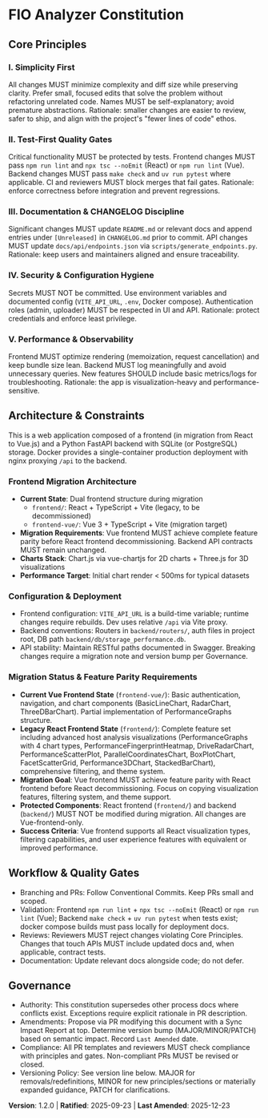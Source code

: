 <!--
Sync Impact Report
- Version change: 1.1.0 → 1.2.0
- Modified principles: none
- Added sections: Migration Status & Feature Parity Requirements
- Removed sections: none
- Templates requiring updates:
  ✅ .specify/templates/plan-template.md (version reference updated)
  ✅ .specify/templates/spec-template.md (no migration context needed)
  ✅ .specify/templates/tasks-template.md (no migration task categories needed)
  ✅ .specify/templates/agent-file-template.md (no changes required)
- Follow-up TODOs: none
-->

# FIO Analyzer Constitution

## Core Principles

### I. Simplicity First
All changes MUST minimize complexity and diff size while preserving clarity. Prefer
small, focused edits that solve the problem without refactoring unrelated code.
Names MUST be self-explanatory; avoid premature abstractions. Rationale: smaller
changes are easier to review, safer to ship, and align with the project's
"fewer lines of code" ethos.

### II. Test-First Quality Gates
Critical functionality MUST be protected by tests. Frontend changes MUST pass
`npm run lint` and `npx tsc --noEmit` (React) or `npm run lint` (Vue). Backend
changes MUST pass `make check` and `uv run pytest` where applicable. CI and
reviewers MUST block merges that fail gates. Rationale: enforce correctness
before integration and prevent regressions.

### III. Documentation & CHANGELOG Discipline
Significant changes MUST update `README.md` or relevant docs and append entries
under `[Unreleased]` in `CHANGELOG.md` prior to commit. API changes MUST update
`docs/api/endpoints.json` via `scripts/generate_endpoints.py`. Rationale: keep
users and maintainers aligned and ensure traceability.

### IV. Security & Configuration Hygiene
Secrets MUST NOT be committed. Use environment variables and documented config
(`VITE_API_URL`, `.env`, Docker compose). Authentication roles (admin,
uploader) MUST be respected in UI and API. Rationale: protect credentials and
enforce least privilege.

### V. Performance & Observability
Frontend MUST optimize rendering (memoization, request cancellation) and keep
bundle size lean. Backend MUST log meaningfully and avoid unnecessary queries.
New features SHOULD include basic metrics/logs for troubleshooting. Rationale:
the app is visualization-heavy and performance-sensitive.

## Architecture & Constraints

This is a web application composed of a frontend (in migration from React to Vue.js)
and a Python FastAPI backend with SQLite (or PostgreSQL) storage. Docker provides
a single-container production deployment with nginx proxying `/api` to the backend.

### Frontend Migration Architecture
- **Current State**: Dual frontend structure during migration
  - `frontend/`: React + TypeScript + Vite (legacy, to be decommissioned)
  - `frontend-vue/`: Vue 3 + TypeScript + Vite (migration target)
- **Migration Requirements**: Vue frontend MUST achieve complete feature parity
  before React frontend decommissioning. Backend API contracts MUST remain unchanged.
- **Charts Stack**: Chart.js via vue-chartjs for 2D charts + Three.js for 3D visualizations
- **Performance Target**: Initial chart render < 500ms for typical datasets

### Configuration & Deployment
- Frontend configuration: `VITE_API_URL` is a build-time variable; runtime
  changes require rebuilds. Dev uses relative `/api` via Vite proxy.
- Backend conventions: Routers in `backend/routers/`, auth files in project
  root, DB path `backend/db/storage_performance.db`.
- API stability: Maintain RESTful paths documented in Swagger. Breaking changes
  require a migration note and version bump per Governance.

### Migration Status & Feature Parity Requirements
- **Current Vue Frontend State** (`frontend-vue/`): Basic authentication, navigation, and chart components (BasicLineChart, RadarChart, ThreeDBarChart). Partial implementation of PerformanceGraphs structure.
- **Legacy React Frontend State** (`frontend/`): Complete feature set including advanced host analysis visualizations (PerformanceGraphs with 4 chart types, PerformanceFingerprintHeatmap, DriveRadarChart, PerformanceScatterPlot, ParallelCoordinatesChart, BoxPlotChart, FacetScatterGrid, Performance3DChart, StackedBarChart), comprehensive filtering, and theme system.
- **Migration Goal**: Vue frontend MUST achieve feature parity with React frontend before React decommissioning. Focus on copying visualization features, filtering system, and theme support.
- **Protected Components**: React frontend (`frontend/`) and backend (`backend/`) MUST NOT be modified during migration. All changes are Vue-frontend-only.
- **Success Criteria**: Vue frontend supports all React visualization types, filtering capabilities, and user experience features with equivalent or improved performance.

## Workflow & Quality Gates

- Branching and PRs: Follow Conventional Commits. Keep PRs small and scoped.
- Validation: Frontend `npm run lint` + `npx tsc --noEmit` (React) or
  `npm run lint` (Vue); Backend `make check` + `uv run pytest` when tests exist;
  docker compose builds must pass locally for deployment docs.
- Reviews: Reviewers MUST reject changes violating Core Principles. Changes that
  touch APIs MUST include updated docs and, when applicable, contract tests.
- Documentation: Update relevant docs alongside code; do not defer.

## Governance

- Authority: This constitution supersedes other process docs where conflicts
  exist. Exceptions require explicit rationale in PR description.
- Amendments: Propose via PR modifying this document with a Sync Impact Report
  at top. Determine version bump (MAJOR/MINOR/PATCH) based on semantic impact.
  Record `Last Amended` date.
- Compliance: All PR templates and reviewers MUST check compliance with
  principles and gates. Non-compliant PRs MUST be revised or closed.
- Versioning Policy: See version line below. MAJOR for removals/redefinitions,
  MINOR for new principles/sections or materially expanded guidance, PATCH for
  clarifications.

**Version**: 1.2.0 | **Ratified**: 2025-09-23 | **Last Amended**: 2025-12-23